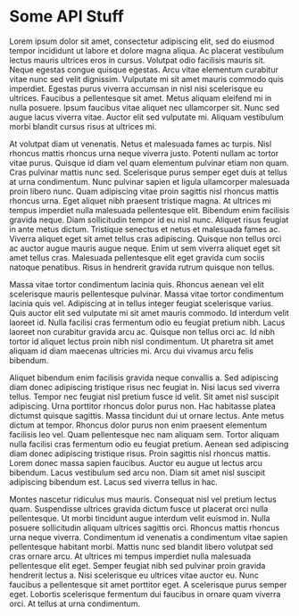 # Some API Stuff

Lorem ipsum dolor sit amet, consectetur adipiscing elit, sed do eiusmod tempor incididunt ut labore et dolore magna aliqua. Ac placerat vestibulum lectus mauris ultrices eros in cursus. Volutpat odio facilisis mauris sit. Neque egestas congue quisque egestas. Arcu vitae elementum curabitur vitae nunc sed velit dignissim. Vulputate mi sit amet mauris commodo quis imperdiet. Egestas purus viverra accumsan in nisl nisi scelerisque eu ultrices. Faucibus a pellentesque sit amet. Metus aliquam eleifend mi in nulla posuere. Ipsum faucibus vitae aliquet nec ullamcorper sit. Nunc sed augue lacus viverra vitae. Auctor elit sed vulputate mi. Aliquam vestibulum morbi blandit cursus risus at ultrices mi.

At volutpat diam ut venenatis. Netus et malesuada fames ac turpis. Nisl rhoncus mattis rhoncus urna neque viverra justo. Potenti nullam ac tortor vitae purus. Quisque id diam vel quam elementum pulvinar etiam non quam. Cras pulvinar mattis nunc sed. Scelerisque purus semper eget duis at tellus at urna condimentum. Nunc pulvinar sapien et ligula ullamcorper malesuada proin libero nunc. Quam adipiscing vitae proin sagittis nisl rhoncus mattis rhoncus urna. Eget aliquet nibh praesent tristique magna. At ultrices mi tempus imperdiet nulla malesuada pellentesque elit. Bibendum enim facilisis gravida neque. Diam sollicitudin tempor id eu nisl nunc. Aliquet risus feugiat in ante metus dictum. Tristique senectus et netus et malesuada fames ac. Viverra aliquet eget sit amet tellus cras adipiscing. Quisque non tellus orci ac auctor augue mauris augue neque. Enim ut sem viverra aliquet eget sit amet tellus cras. Malesuada pellentesque elit eget gravida cum sociis natoque penatibus. Risus in hendrerit gravida rutrum quisque non tellus.

Massa vitae tortor condimentum lacinia quis. Rhoncus aenean vel elit scelerisque mauris pellentesque pulvinar. Massa vitae tortor condimentum lacinia quis vel. Adipiscing at in tellus integer feugiat scelerisque varius. Quis auctor elit sed vulputate mi sit amet mauris commodo. Id interdum velit laoreet id. Nulla facilisi cras fermentum odio eu feugiat pretium nibh. Lacus laoreet non curabitur gravida arcu ac. Quisque non tellus orci ac. Id nibh tortor id aliquet lectus proin nibh nisl condimentum. Ut pharetra sit amet aliquam id diam maecenas ultricies mi. Arcu dui vivamus arcu felis bibendum.

Aliquet bibendum enim facilisis gravida neque convallis a. Sed adipiscing diam donec adipiscing tristique risus nec feugiat in. Nisi lacus sed viverra tellus. Tempor nec feugiat nisl pretium fusce id velit. Sit amet nisl suscipit adipiscing. Urna porttitor rhoncus dolor purus non. Hac habitasse platea dictumst quisque sagittis. Massa tincidunt dui ut ornare lectus. Ante metus dictum at tempor. Rhoncus dolor purus non enim praesent elementum facilisis leo vel. Quam pellentesque nec nam aliquam sem. Tortor aliquam nulla facilisi cras fermentum odio eu feugiat pretium. Aenean sed adipiscing diam donec adipiscing tristique risus. Proin sagittis nisl rhoncus mattis. Lorem donec massa sapien faucibus. Auctor eu augue ut lectus arcu bibendum. Lacus vestibulum sed arcu non. Diam sit amet nisl suscipit adipiscing bibendum est. Lacus sed viverra tellus in hac.

Montes nascetur ridiculus mus mauris. Consequat nisl vel pretium lectus quam. Suspendisse ultrices gravida dictum fusce ut placerat orci nulla pellentesque. Ut morbi tincidunt augue interdum velit euismod in. Nulla posuere sollicitudin aliquam ultrices sagittis orci. Rhoncus mattis rhoncus urna neque viverra. Condimentum id venenatis a condimentum vitae sapien pellentesque habitant morbi. Mattis nunc sed blandit libero volutpat sed cras ornare arcu. At ultrices mi tempus imperdiet nulla malesuada pellentesque elit eget. Semper feugiat nibh sed pulvinar proin gravida hendrerit lectus a. Nisi scelerisque eu ultrices vitae auctor eu. Nunc faucibus a pellentesque sit amet porttitor eget. A scelerisque purus semper eget. Lobortis scelerisque fermentum dui faucibus in ornare quam viverra orci. At tellus at urna condimentum.
